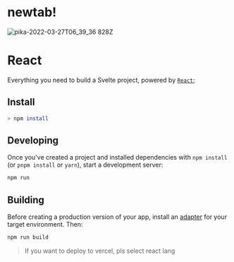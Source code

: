 # newtab!
![pika-2022-03-27T06_39_36 828Z](https://user-images.githubusercontent.com/77970269/160269859-5ba3cb31-2b08-4cdc-be1c-af74f0bcb797.png)

# React

Everything you need to build a Svelte project, powered by [`React`](https://github.com/facebook/react);

## Install
```bash
> npm install 
```
## Developing

Once you've created a project and installed dependencies with `npm install` (or `pnpm install` or `yarn`), start a development server:

```bash
npm run 
```
## Building

Before creating a production version of your app, install an [adapter](https://kit.svelte.dev/docs#adapters) for your target environment. Then:

```bash
npm run build
```

> If you want to deploy to vercel, pls select react lang
